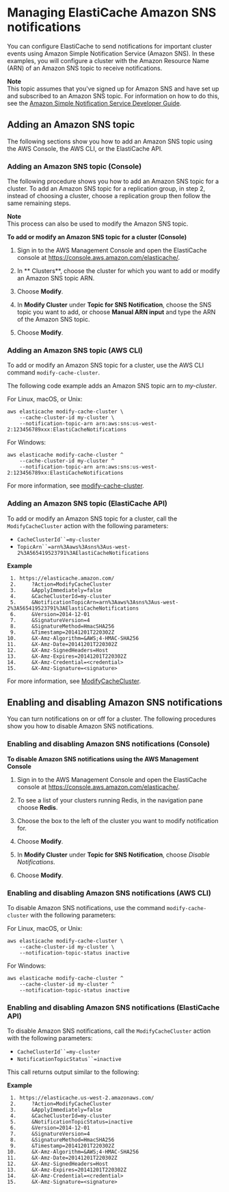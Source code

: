 # Managing ElastiCache Amazon SNS notifications<a name="ECEvents.SNS"></a>

You can configure ElastiCache to send notifications for important cluster events using Amazon Simple Notification Service \(Amazon SNS\)\. In these examples, you will configure a cluster with the Amazon Resource Name \(ARN\) of an Amazon SNS topic to receive notifications\. 

**Note**  
This topic assumes that you've signed up for Amazon SNS and have set up and subscribed to an Amazon SNS topic\. For information on how to do this, see the [Amazon Simple Notification Service Developer Guide](https://docs.aws.amazon.com/sns/latest/dg/)\. 

## Adding an Amazon SNS topic<a name="ECEvents.SNS.Adding"></a>

The following sections show you how to add an Amazon SNS topic using the AWS Console, the AWS CLI, or the ElastiCache API\.

### Adding an Amazon SNS topic \(Console\)<a name="ECEvents.SNS.Adding.Console"></a>

 The following procedure shows you how to add an Amazon SNS topic for a cluster\. To add an Amazon SNS topic for a replication group, in step 2, instead of choosing a cluster, choose a replication group then follow the same remaining steps\.

**Note**  
 This process can also be used to modify the Amazon SNS topic\. 

**To add or modify an Amazon SNS topic for a cluster \(Console\)**

1. Sign in to the AWS Management Console and open the ElastiCache console at [ https://console\.aws\.amazon\.com/elasticache/](https://console.aws.amazon.com/elasticache/)\.

1. In ** Clusters**, choose the cluster for which you want to add or modify an Amazon SNS topic ARN\.

1. Choose **Modify**\.

1. In **Modify Cluster** under **Topic for SNS Notification**, choose the SNS topic you want to add, or choose **Manual ARN input** and type the ARN of the Amazon SNS topic\. 

1. Choose **Modify**\.

### Adding an Amazon SNS topic \(AWS CLI\)<a name="ECEvents.SNS.Adding.CLI"></a>

To add or modify an Amazon SNS topic for a cluster, use the AWS CLI command `modify-cache-cluster`\.

The following code example adds an Amazon SNS topic arn to *my\-cluster*\.

For Linux, macOS, or Unix:

```
aws elasticache modify-cache-cluster \
    --cache-cluster-id my-cluster \
    --notification-topic-arn arn:aws:sns:us-west-2:123456789xxx:ElastiCacheNotifications
```

For Windows:

```
aws elasticache modify-cache-cluster ^
    --cache-cluster-id my-cluster ^
    --notification-topic-arn arn:aws:sns:us-west-2:123456789xx:ElastiCacheNotifications
```

For more information, see [modify\-cache\-cluster](https://docs.aws.amazon.com/cli/latest/reference/elasticache/modify-cache-cluster.html)\.

### Adding an Amazon SNS topic \(ElastiCache API\)<a name="ECEvents.SNS.Adding.API"></a>

To add or modify an Amazon SNS topic for a cluster, call the `ModifyCacheCluster` action with the following parameters:
+ `CacheClusterId``=my-cluster`
+ `TopicArn``=arn%3Aaws%3Asns%3Aus-west-2%3A565419523791%3AElastiCacheNotifications`

**Example**  

```
 1. https://elasticache.amazon.com/
 2.     ?Action=ModifyCacheCluster
 3.     &ApplyImmediately=false
 4.     &CacheClusterId=my-cluster
 5.     &NotificationTopicArn=arn%3Aaws%3Asns%3Aus-west-2%3A565419523791%3AElastiCacheNotifications
 6.     &Version=2014-12-01
 7.     &SignatureVersion=4
 8.     &SignatureMethod=HmacSHA256
 9.     &Timestamp=20141201T220302Z
10.     &X-Amz-Algorithm=&AWS;4-HMAC-SHA256
11.     &X-Amz-Date=20141201T220302Z
12.     &X-Amz-SignedHeaders=Host
13.     &X-Amz-Expires=20141201T220302Z
14.     &X-Amz-Credential=<credential>
15.     &X-Amz-Signature=<signature>
```

For more information, see [ModifyCacheCluster](https://docs.aws.amazon.com/AmazonElastiCache/latest/APIReference/API_ModifyCacheCluster.html)\.

## Enabling and disabling Amazon SNS notifications<a name="ECEvents.SNS.Disabling"></a>

 You can turn notifications on or off for a cluster\. The following procedures show you how to disable Amazon SNS notifications\. 

### Enabling and disabling Amazon SNS notifications \(Console\)<a name="ECEvents.SNS.Disabling.Console"></a>

**To disable Amazon SNS notifications using the AWS Management Console**

1. Sign in to the AWS Management Console and open the ElastiCache console at [ https://console\.aws\.amazon\.com/elasticache/](https://console.aws.amazon.com/elasticache/)\.

1. To see a list of your clusters running Redis, in the navigation pane choose **Redis**\.

1. Choose the box to the left of the cluster you want to modify notification for\.

1. Choose **Modify**\.

1. In **Modify Cluster** under **Topic for SNS Notification**, choose *Disable Notifications*\.

1. Choose **Modify**\.

### Enabling and disabling Amazon SNS notifications \(AWS CLI\)<a name="ECEvents.SNS.Disabling.CLI"></a>

To disable Amazon SNS notifications, use the command `modify-cache-cluster` with the following parameters:

For Linux, macOS, or Unix:

```
aws elasticache modify-cache-cluster \
    --cache-cluster-id my-cluster \
    --notification-topic-status inactive
```

For Windows:

```
aws elasticache modify-cache-cluster ^
    --cache-cluster-id my-cluster ^
    --notification-topic-status inactive
```

### Enabling and disabling Amazon SNS notifications \(ElastiCache API\)<a name="ECEvents.SNS.Disabling.API"></a>

To disable Amazon SNS notifications, call the `ModifyCacheCluster` action with the following parameters:
+ `CacheClusterId``=my-cluster`
+ `NotificationTopicStatus``=inactive`

This call returns output similar to the following:

**Example**  

```
 1. https://elasticache.us-west-2.amazonaws.com/
 2.     ?Action=ModifyCacheCluster
 3.     &ApplyImmediately=false
 4.     &CacheClusterId=my-cluster
 5.     &NotificationTopicStatus=inactive
 6.     &Version=2014-12-01
 7.     &SignatureVersion=4
 8.     &SignatureMethod=HmacSHA256
 9.     &Timestamp=20141201T220302Z
10.     &X-Amz-Algorithm=&AWS;4-HMAC-SHA256
11.     &X-Amz-Date=20141201T220302Z
12.     &X-Amz-SignedHeaders=Host
13.     &X-Amz-Expires=20141201T220302Z
14.     &X-Amz-Credential=<credential>
15.     &X-Amz-Signature=<signature>
```